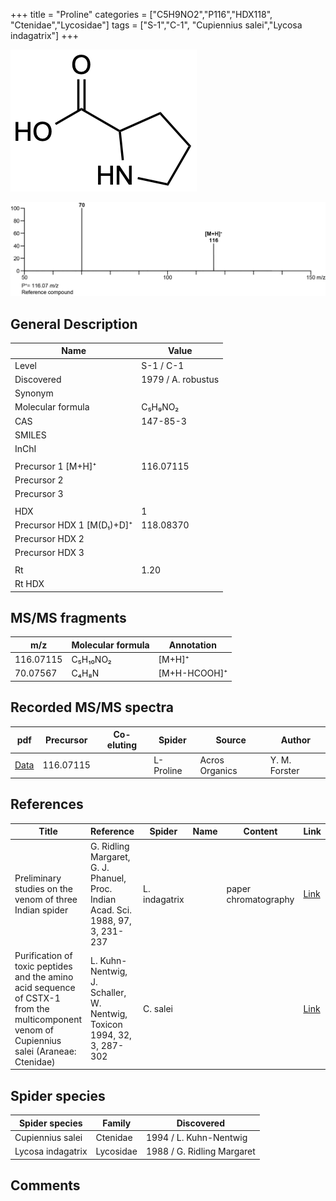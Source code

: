 +++
title = "Proline"
categories = ["C5H9NO2","P116","HDX118",
"Ctenidae","Lycosidae"]
tags = ["S-1","C-1",
"Cupiennius salei","Lycosa indagatrix"]
+++

![](/img/Proline.png)

![](/img_MSMS/116_Proline.png)

## General Description

| Name                      | Value              |
|---------------------------|--------------------|
| Level                     | S-1 / C-1          |
| Discovered                | 1979 / A. robustus |
| Synonym                   |                    |
| Molecular formula         | C₅H₉NO₂            |
| CAS                       | 147-85-3           |
| SMILES |   |
| InChI  |   |
|                           |                    |
| Precursor 1 [M+H]⁺        | 116.07115          |
| Precursor 2               |                    |
| Precursor 3               |                    |
|                           |                    |
| HDX                       | 1                  |
| Precursor HDX 1 [M(D₁)+D]⁺ | 118.08370          |
| Precursor HDX 2           |                    |
| Precursor HDX 3           |                    |
|                           |                    |
| Rt                        | 1.20               |
| Rt HDX                    |                    |

## MS/MS fragments

| m/z       | Molecular formula | Annotation   |
|-----------|-------------------|--------------|
| 116.07115 | C₅H₁₀NO₂          | [M+H]⁺       |
| 70.07567  | C₄H₈N             | [M+H-HCOOH]⁺ |

## Recorded MS/MS spectra

| pdf                               | Precursor | Co-eluting | Spider    | Source         | Author        |
|-----------------------------------|-----------|------------|-----------|----------------|---------------|
| [Data](/pdf/116_Proline_1-20.pdf) | 116.07115 |            | L-Proline | Acros Organics | Y. M. Forster |

## References

| Title  | Reference | Spider | Name | Content | Link |
|--------|-----------|--------|------|---------|------|
| Preliminary studies on the venom of three Indian spider                                                                                    | G. Ridling Margaret, G. J. Phanuel, Proc. Indian Acad. Sci. 1988, 97, 3, 231-237 | L. indagatrix |      | paper chromatography | [Link](https://www.ias.ac.in/article/fulltext/anml/097/03/0231-0237) |
| Purification of toxic peptides and the amino acid sequence of CSTX-1 from the multicomponent venom of Cupiennius salei (Araneae: Ctenidae) | L. Kuhn-Nentwig, J. Schaller, W. Nentwig, Toxicon 1994, 32, 3, 287-302           | C. salei      |      |                      | [Link](https://doi.org/10.1016/0041-0101(94)90082-5)                 |

## Spider species

| Spider species    | Family    | Discovered                 |
|-------------------|-----------|----------------------------|
| Cupiennius salei  | Ctenidae  | 1994 / L. Kuhn-Nentwig     |
| Lycosa indagatrix | Lycosidae | 1988 / G. Ridling Margaret |

## Comments